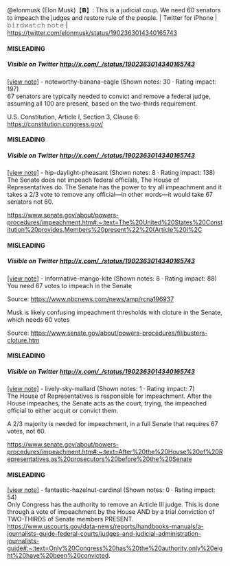 @elonmusk (Elon Musk)【𝗕】: This is a judicial coup. We need 60 senators to impeach the judges and restore rule of the people. | Twitter for iPhone | 𝚋𝚒𝚛𝚍𝚠𝚊𝚝𝚌𝚑 𝚗𝚘𝚝𝚎 | https://twitter.com/elonmusk/status/1902363014340165743

#### MISLEADING
##### Visible on Twitter http://x.com/_/status/1902363014340165743
[[view note]](https://x.com/i/birdwatch/n/1902366808738316707) - noteworthy-banana-eagle (Shown notes: 30 · Rating impact: 197)\
67 senators are typically needed to convict and remove a federal judge, assuming all 100 are present, based on the two-thirds requirement.

U.S. Constitution, Article I, Section 3, Clause 6:
https://constitution.congress.gov/

#### MISLEADING
##### Visible on Twitter http://x.com/_/status/1902363014340165743
[[view note]](https://x.com/i/birdwatch/n/1902366824299426039) - hip-daylight-pheasant (Shown notes: 8 · Rating impact: 138)\
The Senate does not impeach federal officials, The House of Representatives do. The Senate has the power to try all impeachment and it takes a 2/3 vote to remove any official—in other words—it would take 67 senators not 60.

https://www.senate.gov/about/powers-procedures/impeachment.htm#:~:text=The%20United%20States%20Constitution%20provides,Members%20present%22%20(Article%20I%2C

#### MISLEADING
##### Visible on Twitter http://x.com/_/status/1902363014340165743
[[view note]](https://x.com/i/birdwatch/n/1902367312176435491) - informative-mango-kite (Shown notes: 8 · Rating impact: 88)\
You need 67 votes to impeach in the Senate

Source: https://www.nbcnews.com/news/amp/rcna196937

Musk is likely confusing impeachment thresholds with cloture in the Senate, which needs 60 votes

Source: https://www.senate.gov/about/powers-procedures/filibusters-cloture.htm

#### MISLEADING
##### Visible on Twitter http://x.com/_/status/1902363014340165743
[[view note]](https://x.com/i/birdwatch/n/1902371683752685874) - lively-sky-mallard (Shown notes: 1 · Rating impact: 7)\
The House of Representatives is responsible for impeachment. After the House impeaches, the Senate acts as the court, trying, the impeached official to either acquit or convict them. 

A 2/3 majority is needed for impeachment, in a full Senate that requires 67 votes, not 60. 

https://www.senate.gov/about/powers-procedures/impeachment.htm#:~:text=After%20the%20House%20of%20Representatives,as%20prosecutors%20before%20the%20Senate

#### MISLEADING

[[view note]](https://x.com/i/birdwatch/n/1902437741629231459) - fantastic-hazelnut-cardinal (Shown notes: 0 · Rating impact: 54)\
Only Congress has the authority to remove an Article III judge. This is done through a vote of impeachment by the House AND by a trial conviction of TWO-THIRDS of Senate members PRESENT. https://www.uscourts.gov/data-news/reports/handbooks-manuals/a-journalists-guide-federal-courts/judges-and-judicial-administration-journalists-guide#:~:text=Only%20Congress%20has%20the%20authority,only%20eight%20have%20been%20convicted.
